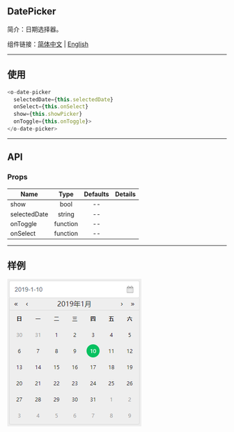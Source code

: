 ## DatePicker 

简介：日期选择器。

组件链接：[简体中文](https://tencent.github.io/omi/packages/omiu/examples/build/zh-cn.html#/date-picker?index=5&subIndex=6 "官网链接") | [English](https://tencent.github.io/omi/packages/omiu/examples/build/index.html#/date-picker?index=5&subIndex=6 "官网链接")

---

## 使用

```js
<o-date-picker
  selectedDate={this.selectedDate}
  onSelect={this.onSelect}
  show={this.showPicker}
  onToggle={this.onToggle}>
</o-date-picker>
```

---

## API

### Props

|  **Name**  | **Type**        | **Defaults**  | **Details**  |
| ------------- |:-------------:|:-----:|:-------------:|
| show  | bool|--  ||
| selectedDate  | string| -- |  |
| onToggle | function   |  --  | |
| onSelect | function| -- ||

---

## 样例

![date-picker](https://raw.githubusercontent.com/ZainChen/omi-vscode/master/assets/omiu/date-picker.png "date-picker")


